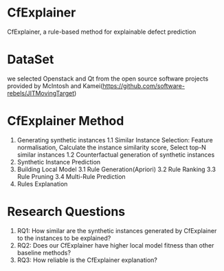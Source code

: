 # CfExplainer
  CfExplainer, a rule-based method for explainable defect prediction
# DataSet
  we selected Openstack and Qt from the open source software projects provided by McIntosh and Kamei(https://github.com/software-rebels/JITMovingTarget)
# CfExplainer Method
  1. Generating synthetic instances
     1.1 Similar Instance Selection: Feature normalisation, Calculate the instance similarity score, Select top-N similar instances
     1.2 Counterfactual generation of synthetic instances
  2. Synthetic Instance Prediction
  3. Building Local Model
     3.1 Rule Generation(Apriori)
     3.2 Rule Ranking
     3.3 Rule Pruning
     3.4 Multi-Rule Prediction
  4. Rules Explanation
# Research Questions
  1. RQ1: How similar are the synthetic instances generated by CfExplainer to the instances to be explained?
  2. RQ2: Does our CfExplainer have higher local model fitness than other baseline methods?
  3. RQ3: How reliable is the CfExplainer explanation?

